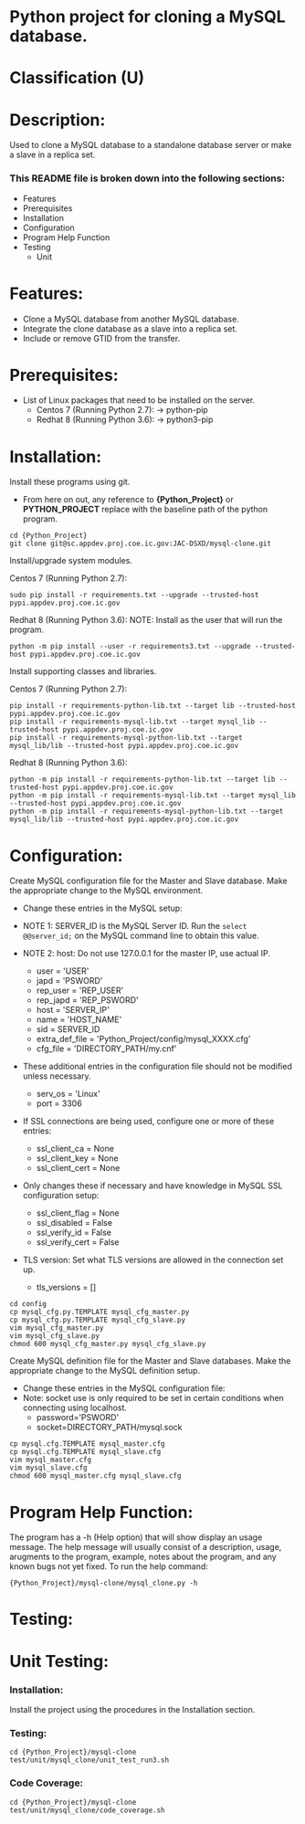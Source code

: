 # Python project for cloning a MySQL database.
# Classification (U)

# Description:
  Used to clone a MySQL database to a standalone database server or make a slave in a replica set.


###  This README file is broken down into the following sections:
  * Features
  * Prerequisites
  * Installation
  * Configuration
  * Program Help Function
  * Testing
    - Unit


# Features:
  * Clone a MySQL database from another MySQL database.
  * Integrate the clone database as a slave into a replica set.
  * Include or remove GTID from the transfer.


# Prerequisites:
  * List of Linux packages that need to be installed on the server.
    - Centos 7 (Running Python 2.7):
      -> python-pip
    - Redhat 8 (Running Python 3.6):
      -> python3-pip


# Installation:

Install these programs using git.
  * From here on out, any reference to **{Python_Project}** or **PYTHON_PROJECT** replace with the baseline path of the python program.

```
cd {Python_Project}
git clone git@sc.appdev.proj.coe.ic.gov:JAC-DSXD/mysql-clone.git
```

Install/upgrade system modules.

Centos 7 (Running Python 2.7):
```
sudo pip install -r requirements.txt --upgrade --trusted-host pypi.appdev.proj.coe.ic.gov
```

Redhat 8 (Running Python 3.6):
NOTE: Install as the user that will run the program.

```
python -m pip install --user -r requirements3.txt --upgrade --trusted-host pypi.appdev.proj.coe.ic.gov
```


Install supporting classes and libraries.

Centos 7 (Running Python 2.7):
```
pip install -r requirements-python-lib.txt --target lib --trusted-host pypi.appdev.proj.coe.ic.gov
pip install -r requirements-mysql-lib.txt --target mysql_lib --trusted-host pypi.appdev.proj.coe.ic.gov
pip install -r requirements-mysql-python-lib.txt --target mysql_lib/lib --trusted-host pypi.appdev.proj.coe.ic.gov
```

Redhat 8 (Running Python 3.6):
```
python -m pip install -r requirements-python-lib.txt --target lib --trusted-host pypi.appdev.proj.coe.ic.gov
python -m pip install -r requirements-mysql-lib.txt --target mysql_lib --trusted-host pypi.appdev.proj.coe.ic.gov
python -m pip install -r requirements-mysql-python-lib.txt --target mysql_lib/lib --trusted-host pypi.appdev.proj.coe.ic.gov
```


# Configuration:

Create MySQL configuration file for the Master and Slave database.  Make the appropriate change to the MySQL environment.
  * Change these entries in the MySQL setup:
  * NOTE 1:  SERVER_ID is the MySQL Server ID.  Run the `select @@server_id;` on the MySQL command line to obtain this value.
  * NOTE 2:  host:  Do not use 127.0.0.1 for the master IP, use actual IP.
    - user = 'USER'
    - japd = 'PSWORD'
    - rep_user = 'REP_USER'
    - rep_japd = 'REP_PSWORD'
    - host = 'SERVER_IP'
    - name = 'HOST_NAME'
    - sid = SERVER_ID
    - extra_def_file = 'Python_Project/config/mysql_XXXX.cfg'
    - cfg_file = 'DIRECTORY_PATH/my.cnf'

  * These additional entries in the configuration file should not be modified unless necessary.
    - serv_os = 'Linux'
    - port = 3306

  * If SSL connections are being used, configure one or more of these entries:
    - ssl_client_ca = None
    - ssl_client_key = None
    - ssl_client_cert = None

  * Only changes these if necessary and have knowledge in MySQL SSL configuration setup:
    - ssl_client_flag = None
    - ssl_disabled = False
    - ssl_verify_id = False
    - ssl_verify_cert = False

  * TLS version: Set what TLS versions are allowed in the connection set up.
    - tls_versions = []

```
cd config
cp mysql_cfg.py.TEMPLATE mysql_cfg_master.py
cp mysql_cfg.py.TEMPLATE mysql_cfg_slave.py
vim mysql_cfg_master.py
vim mysql_cfg_slave.py
chmod 600 mysql_cfg_master.py mysql_cfg_slave.py
```

Create MySQL definition file for the Master and Slave databases.  Make the appropriate change to the MySQL definition setup.
  * Change these entries in the MySQL configuration file:
  * Note:  socket use is only required to be set in certain conditions when connecting using localhost.
    - password='PSWORD'
    - socket=DIRECTORY_PATH/mysql.sock

```
cp mysql.cfg.TEMPLATE mysql_master.cfg
cp mysql.cfg.TEMPLATE mysql_slave.cfg
vim mysql_master.cfg
vim mysql_slave.cfg
chmod 600 mysql_master.cfg mysql_slave.cfg
```


# Program Help Function:

 The program has a -h (Help option) that will show display an usage message.  The help message will usually consist of a description, usage, arugments to the program, example, notes about the program, and any known bugs not yet fixed.  To run the help command: 

```
{Python_Project}/mysql-clone/mysql_clone.py -h
```


# Testing:

# Unit Testing:

### Installation:

Install the project using the procedures in the Installation section.

### Testing:

```
cd {Python_Project}/mysql-clone
test/unit/mysql_clone/unit_test_run3.sh
```

### Code Coverage:

```
cd {Python_Project}/mysql-clone
test/unit/mysql_clone/code_coverage.sh
```

